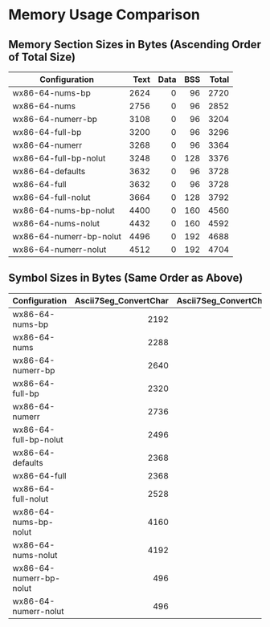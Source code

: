 # Memory Usage Comparison

## Memory Section Sizes in Bytes (Ascending Order of Total Size)

| Configuration | Text | Data | BSS | Total |
|--------------|-----:|-----:|----:|------:|
| wx86-64-nums-bp | 2624 | 0 | 96 | 2720 |
| wx86-64-nums | 2756 | 0 | 96 | 2852 |
| wx86-64-numerr-bp | 3108 | 0 | 96 | 3204 |
| wx86-64-full-bp | 3200 | 0 | 96 | 3296 |
| wx86-64-numerr | 3268 | 0 | 96 | 3364 |
| wx86-64-full-bp-nolut | 3248 | 0 | 128 | 3376 |
| wx86-64-defaults | 3632 | 0 | 96 | 3728 |
| wx86-64-full | 3632 | 0 | 96 | 3728 |
| wx86-64-full-nolut | 3664 | 0 | 128 | 3792 |
| wx86-64-nums-bp-nolut | 4400 | 0 | 160 | 4560 |
| wx86-64-nums-nolut | 4432 | 0 | 160 | 4592 |
| wx86-64-numerr-bp-nolut | 4496 | 0 | 192 | 4688 |
| wx86-64-numerr-nolut | 4512 | 0 | 192 | 4704 |

## Symbol Sizes in Bytes (Same Order as Above)

| Configuration | Ascii7Seg_ConvertChar | Ascii7Seg_ConvertChar.part.0 | Ascii7Seg_ConvertNum | Ascii7Seg_ConvertWord | Ascii7Seg_IsSupportedChar | ErrorLUT.0 | MasterLUT | NumLUT | PowersOf10 |
|--------------|-----:|-----:|-----:|-----:|-----:|-----:|-----:|-----:|-----:|
| wx86-64-nums-bp | 2192 | - | 1040 | 608 | 176 | - | - | 64 | 160 |
| wx86-64-nums | 2288 | - | 1072 | 640 | 176 | - | - | 96 | 160 |
| wx86-64-numerr-bp | 2640 | - | 1072 | 560 | 368 | 32 | - | 64 | 160 |
| wx86-64-full-bp | 2320 | - | 912 | 416 | 432 | - | 512 | - | 160 |
| wx86-64-numerr | 2736 | - | 1088 | 592 | 368 | 64 | - | 96 | 160 |
| wx86-64-full-bp-nolut | 2496 | - | 1088 | 416 | 432 | - | 544 | - | - |
| wx86-64-defaults | 2368 | - | 928 | 432 | 432 | - | 896 | - | 160 |
| wx86-64-full | 2368 | - | 928 | 432 | 432 | - | 896 | - | 160 |
| wx86-64-full-nolut | 2528 | - | 1088 | 432 | 432 | - | 928 | - | - |
| wx86-64-nums-bp-nolut | 4160 | - | 944 | 1632 | 176 | - | - | - | - |
| wx86-64-nums-nolut | 4192 | - | 960 | 1648 | 176 | - | - | - | - |
| wx86-64-numerr-bp-nolut | 496 | 4240 | 1072 | 416 | 368 | - | - | - | - |
| wx86-64-numerr-nolut | 496 | 4256 | 1072 | 416 | 368 | - | - | - | - |

